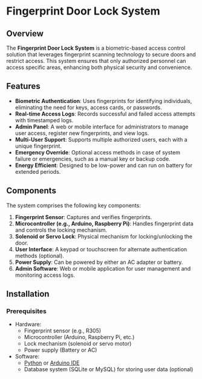 # Fingerprint Door Lock System

## Overview
The **Fingerprint Door Lock System** is a biometric-based access control solution that leverages fingerprint scanning technology to secure doors and restrict access. This system ensures that only authorized personnel can access specific areas, enhancing both physical security and convenience. 

## Features
- **Biometric Authentication**: Uses fingerprints for identifying individuals, eliminating the need for keys, access cards, or passwords.
- **Real-time Access Logs**: Records successful and failed access attempts with timestamped logs.
- **Admin Panel**: A web or mobile interface for administrators to manage user access, register new fingerprints, and view logs.
- **Multi-User Support**: Supports multiple authorized users, each with a unique fingerprint.
- **Emergency Override**: Optional access methods in case of system failure or emergencies, such as a manual key or backup code.
- **Energy Efficient**: Designed to be low-power and can run on battery for extended periods.

## Components
The system comprises the following key components:
1. **Fingerprint Sensor**: Captures and verifies fingerprints.
2. **Microcontroller (e.g., Arduino, Raspberry Pi)**: Handles fingerprint data and controls the locking mechanism.
3. **Solenoid or Servo Lock**: Physical mechanism for locking/unlocking the door.
4. **User Interface**: A keypad or touchscreen for alternate authentication methods (optional).
5. **Power Supply**: Can be powered by either an AC adapter or battery.
6. **Admin Software**: Web or mobile application for user management and monitoring access logs.

## Installation

### Prerequisites
- Hardware:
  - Fingerprint sensor (e.g., R305)
  - Microcontroller (Arduino, Raspberry Pi, etc.)
  - Lock mechanism (solenoid or servo motor)
  - Power supply (Battery or AC)
- Software:
  - [Python](https://www.python.org/) or [Arduino IDE](https://www.arduino.cc/en/Main/Software)
  - Database system (SQLite or MySQL) for storing user data (optional)
 